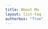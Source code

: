 ```yaml
---
title: About Me
layout: list-faq
authorbox: "True"
---
```

<style>
    .main__header h1 {
        margin: 0;
        
    }

    blockquote {
        display: none;
    }
</style>
